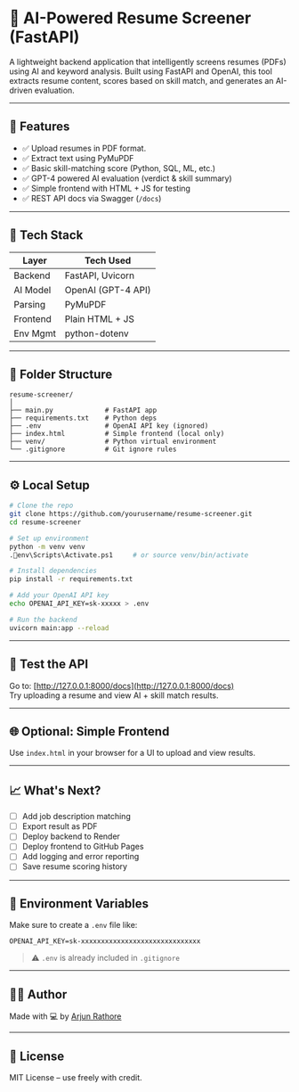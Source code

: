 # 🧠 AI-Powered Resume Screener (FastAPI)

A lightweight backend application that intelligently screens resumes (PDFs) using AI and keyword analysis. Built using FastAPI and OpenAI, this tool extracts resume content, scores based on skill match, and generates an AI-driven evaluation.

---

## 📌 Features
- ✅ Upload resumes in PDF format.
- ✅ Extract text using PyMuPDF
- ✅ Basic skill-matching score (Python, SQL, ML, etc.)
- ✅ GPT-4 powered AI evaluation (verdict & skill summary)
- ✅ Simple frontend with HTML + JS for testing
- ✅ REST API docs via Swagger (`/docs`)

---

## 🚀 Tech Stack

| Layer      | Tech Used             |
|------------|-----------------------|
| Backend    | FastAPI, Uvicorn      |
| AI Model   | OpenAI (GPT-4 API)    |
| Parsing    | PyMuPDF               |
| Frontend   | Plain HTML + JS       |
| Env Mgmt   | python-dotenv         |

---

## 📂 Folder Structure

```
resume-screener/
│
├── main.py             # FastAPI app
├── requirements.txt    # Python deps
├── .env                # OpenAI API key (ignored)
├── index.html          # Simple frontend (local only)
├── venv/               # Python virtual environment
└── .gitignore          # Git ignore rules
```

---

## ⚙️ Local Setup

```bash
# Clone the repo
git clone https://github.com/yourusername/resume-screener.git
cd resume-screener

# Set up environment
python -m venv venv
.env\Scripts\Activate.ps1     # or source venv/bin/activate

# Install dependencies
pip install -r requirements.txt

# Add your OpenAI API key
echo OPENAI_API_KEY=sk-xxxxx > .env

# Run the backend
uvicorn main:app --reload
```

---

## 🧪 Test the API

Go to: [http://127.0.0.1:8000/docs](http://127.0.0.1:8000/docs)  
Try uploading a resume and view AI + skill match results.

---

## 🌐 Optional: Simple Frontend

Use `index.html` in your browser for a UI to upload and view results.

---

## 📈 What's Next?

- [ ] Add job description matching
- [ ] Export result as PDF
- [ ] Deploy backend to Render
- [ ] Deploy frontend to GitHub Pages
- [ ] Add logging and error reporting
- [ ] Save resume scoring history

---

## 🔐 Environment Variables

Make sure to create a `.env` file like:

```
OPENAI_API_KEY=sk-xxxxxxxxxxxxxxxxxxxxxxxxxxxxxx
```

> ⚠️ `.env` is already included in `.gitignore`

---

## 🙋‍♂️ Author

Made with 💻 by [Arjun Rathore](https://github.com/yourusername)

---

## 📜 License

MIT License – use freely with credit.


